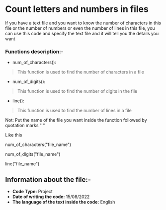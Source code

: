 # Count letters and numbers in files
If you have a text file and you want to know the number of characters in this file or the number of numbers or even the number of lines in this file, you can use this code and specify the text file and it will tell you the details you want
### Functions description:-
- num_of_characters():
> This function is used to find the number of characters in a file

- num_of_digits():
> This function is used to find the number of digits in the file

- line():
> This function is used to find the number of lines in a file

Not: Put the name of the file you want inside the function followed by quotation marks " "

Like this 

num_of_characters("file_name")

num_of_digits("file_name")

line("file_name")

## Information about the file:-
- **Code Type:** Project
- **Date of writing the code:** 15/08/2022
- **The language of the text inside the code:** English
